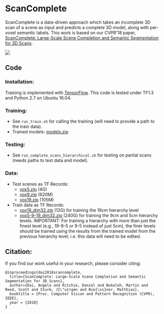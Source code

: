 # ScanComplete

ScanComplete is a data-driven approach which takes an incomplete 3D scan of a scene as input and predicts a complete 3D model, along with per-voxel semantic labels. This work is based on our CVPR'18 paper, [ScanComplete: Large-Scale Scene Completion and Semantic Segmentation for 3D Scans](https://arxiv.org/pdf/1712.10215.pdf).

[<img src="images/teaser_mesh.jpg">](https://arxiv.org/abs/1712.10215)


## Code
### Installation:  
Training is implemented with [TensorFlow](https://www.tensorflow.org/). This code is tested under TF1.3 and Python 2.7 on Ubuntu 16.04.

### Training:  
* See `run_train.sh` for calling the training (will need to provide a path to the train data).
* Trained models: [models.zip](http://kaldir.vc.in.tum.de/adai/ScanComplete/models.zip)
### Testing:
* See `run_complete_scans_hierarchical.sh` for testing on partial scans (needs paths to test data and model).

### Data:
* Test scenes as TF Records: 
  - [vox5.zip](http://kaldir.vc.in.tum.de/adai/ScanComplete/data/test/vox5.zip) (4G)
  - [vox9.zip](http://kaldir.vc.in.tum.de/adai/ScanComplete/data/test/vox9.zip) (620M)
  - [vox19.zip](http://kaldir.vc.in.tum.de/adai/ScanComplete/data/test/vox19.zip) (105M)
* Train data as TF Records:
  - [vox19_dim32.zip](http://kaldir.vc.in.tum.de/adai/ScanComplete/data/train/vox19_dim32.zip) (12G) for training the 19cm hierarchy level
  - [vox5-9-19_dim32.zip](http://kaldir.vc.in.tum.de/adai/ScanComplete/data/train/vox5-9-19_dim32.zip) (240G) for training the 9cm and 5cm hierarchy levels. IMPORTANT: For training a hierarchy with more than just the finest level (e.g., 19-9-5 or 9-5 instead of just 5cm), the finer levels should be trained using the results from the trained model from the previous hierarchy level; i.e. this data will need to be edited.


## Citation:  
If you find our work useful in your research, please consider citing:
```
@inproceedings{dai2018scancomplete,
  title={ScanComplete: Large-Scale Scene Completion and Semantic Segmentation for 3D Scans},
  author={Dai, Angela and Ritchie, Daniel and Bokeloh, Martin and Reed, Scott and Sturm, J{\"u}rgen and Nie{\ss}ner, Matthias},
  booktitle = {Proc. Computer Vision and Pattern Recognition (CVPR), IEEE},
  year = {2018}
}
```

